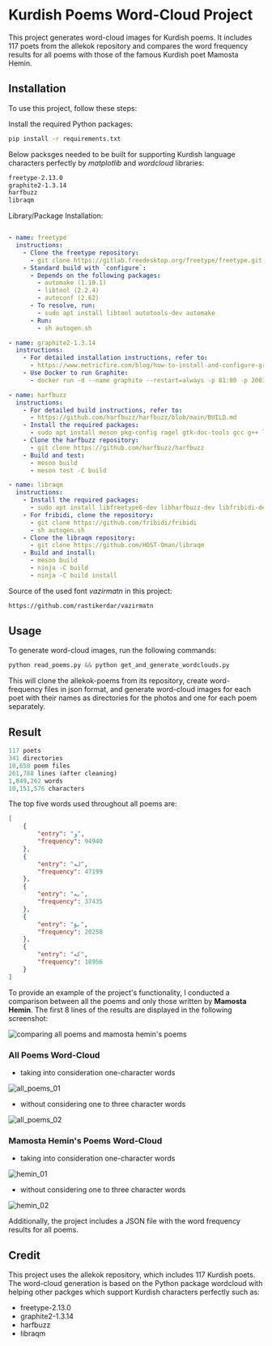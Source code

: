 # Kurdish Poems Word-Cloud Project

This project generates word-cloud images for Kurdish poems. It includes 117 poets from the allekok repository and compares the word frequency results for all poems with those of the famous Kurdish poet Mamosta Hemin. 

## Installation

To use this project, follow these steps:

Install the required Python packages:

```bash
pip install -r requirements.txt
```

Below packsges needed to be built for supporting Kurdish language characters perfectly by _matplotlib_ and _wordcloud_ libraries:

```bash
freetype-2.13.0
graphite2-1.3.14
harfbuzz
libraqm
```

Library/Package Installation:

```yaml

- name: freetype
  instructions:
    - Clone the freetype repository:
      - git clone https://gitlab.freedesktop.org/freetype/freetype.git
    - Standard build with `configure`:
      - Depends on the following packages:
        - automake (1.10.1)
        - libtool (2.2.4)
        - autoconf (2.62)
      - To resolve, run:
        - sudo apt install libtool autotools-dev automake
      - Run:
        - sh autogen.sh

- name: graphite2-1.3.14
  instructions:
    - For detailed installation instructions, refer to:
      - https://www.metricfire.com/blog/how-to-install-and-configure-graphite-on-ubuntu/#Installing-Graphite-on-Ubuntu-1604
    - Use Docker to run Graphite:
      - docker run -d --name graphite --restart=always -p 81:80 -p 2003-2004:2003-2004 -p 2023-2024:2003-2004 -p 8125:8125/udp -p 8126:8126 graphiteapp/graphite-statsd

- name: harfbuzz
  instructions:
    - For detailed build instructions, refer to:
      - https://github.com/harfbuzz/harfbuzz/blob/main/BUILD.md
    - Install the required packages:
      - sudo apt install meson pkg-config ragel gtk-doc-tools gcc g++ libfreetype6-dev libglib2.0-dev libcairo2-dev
    - Clone the harfbuzz repository:
      - git clone https://github.com/harfbuzz/harfbuzz
    - Build and test:
      - meson build
      - meson test -C build

- name: libraqm
  instructions:
    - Install the required packages:
      - sudo apt install libfreetype6-dev libharfbuzz-dev libfribidi-dev meson gtk-doc-tools
    - For fribidi, clone the repository:
      - git clone https://github.com/fribidi/fribidi
      - sh autogen.sh
    - Clone the libraqm repository:
      - git clone https://github.com/HOST-Oman/libraqm
    - Build and install:
      - meson build
      - ninja -C build
      - ninja -C build install


```

Source of the used font _vazirmatn_ in this project:

```bash
https://github.com/rastikerdar/vazirmatn
```

## Usage

To generate word-cloud images, run the following commands:

```python
python read_poems.py && python get_and_generate_wordclouds.py
```

This will clone the allekok-poems from its repository, create word-frequency files in json format, and generate word-cloud images for each poet with their names as directories for the photos and one for each poem separately.

## Result

```python
117 poets
341 directories
10,658 poem files
261,788 lines (after cleaning)
1,849,262 words
10,151,576 characters
```

The top five words used throughout all poems are:

```json
[
    {
        "entry": "و",
        "frequency": 94940
    },
    {
        "entry": "لە",
        "frequency": 47199
    },
    {
        "entry": "بە",
        "frequency": 37435
    },
    {
        "entry": "بۆ",
        "frequency": 20258
    },
    {
        "entry": "کە",
        "frequency": 18956
    }
]
```

To provide an example of the project's functionality, I conducted a comparison between all the poems and only those written by **Mamosta Hemin**. The first 8 lines of the results are displayed in the following screenshot:


![comparing all poems and mamosta hemin's poems](./images/Screenshot%20from%202023-03-14%2021-56-21.png)

### All Poems Word-Cloud
- taking into consideration one-character words

![all_poems_01](./images/all_poems_01.png)

- without considering one to three character words

![all_poems_02](./images/all_poems_02.png)


### Mamosta Hemin's Poems Word-Cloud 
- taking into consideration one-character words

![hemin_01](./images/hemin_01.png)

- without considering one to three character words

![hemin_02](./images/hemin_02.png)



Additionally, the project includes a JSON file with the word frequency results for all poems.


## Credit

This project uses the allekok repository, which includes 117 Kurdish poets. The word-cloud generation is based on the Python package wordcloud with helping other packges which support Kurdish characters perfectly such as:
* freetype-2.13.0
* graphite2-1.3.14
* harfbuzz
* libraqm
